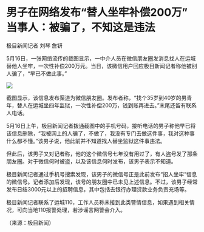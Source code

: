 # 男子在网络发布“替人坐牢补偿200万” 当事人：被骗了，不知这是违法

极目新闻记者 刘琴 詹钘

5月16日，一张网络流传的截图显示，一中介人员在微信朋友圈发消息找人在运城替他人坐牢，一次性补偿200万元。当日，该微信用户回应极目新闻记者称他被别人骗了，“早已不做此事。”

![](https://inews.gtimg.com/om_bt/OczhUe5bsfpG7-aI3FpEdjGCVydDZMF3PybSRxBoDh_9wAA/1000)

截图显示，该信息发布渠道为微信朋友圈。发布者称，“找个35岁到40岁的男青年，替人在运城坐四年监狱，一次性补偿200万，钱到账再进去。”末尾还留有联系人电话。

5月16日上午，极目新闻记者拨通截图中的手机号码，接听电话的男子称他早已将该信息删除，“我被网上的人骗了，不做了，我没有专门去做这件事，我对这种事什么都不懂。”该男子说，他此前并不知道找人替坐监狱这件事违法。

但此后，该男子又对记者称，他的这个微信号七年没有用过了，有人盗号发了那条朋友圈。对于微信何时被盗，以及该信息何时发布，该男子表示不知道。

极目新闻记者通过手机号搜索发现，该男子的微信号正是此前发布“招人坐牢”信息的微信号。记者添加后发现，该号的朋友圈中已未见上述信息。不过，该男子经常发布日结3000元以上的招聘信息，其中包括去银行办理贷款业务负责充场等。

极目新闻记者联系了运城110，工作人员称未接到此类警情信息，如果遇到相关情况，可向当地110报警处理，若涉谣言网警会介入。

（来源：极目新闻）

